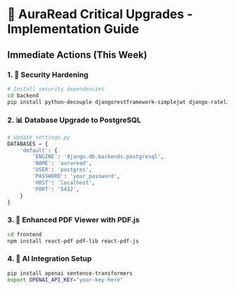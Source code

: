 # 🚀 AuraRead Critical Upgrades - Implementation Guide

## Immediate Actions (This Week)

### 1. 🔐 Security Hardening
```bash
# Install security dependencies
cd backend
pip install python-decouple djangorestframework-simplejwt django-ratelimit psycopg2-binary
```

### 2. 📊 Database Upgrade to PostgreSQL
```python
# Update settings.py
DATABASES = {
    'default': {
        'ENGINE': 'django.db.backends.postgresql',
        'NAME': 'auraread',
        'USER': 'postgres',
        'PASSWORD': 'your_password',
        'HOST': 'localhost',
        'PORT': '5432',
    }
}
```

### 3. 🎯 Enhanced PDF Viewer with PDF.js
```bash
cd frontend
npm install react-pdf pdf-lib react-pdf-js
```

### 4. 🧠 AI Integration Setup
```bash
pip install openai sentence-transformers
export OPENAI_API_KEY="your-key-here"
```
